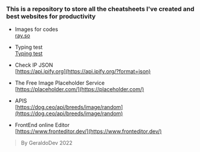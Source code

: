 ### This is a repository to store all the cheatsheets I've created and best websites for productivity


- Images for codes  
[ray.so](https://ray.so/)
- Typing test  
[Typing test](https://10fastfingers.com/typing-test/portuguese)

- Check IP JSON  
[https://api.ipify.org](https://api.ipify.org/?format=json)

- The Free Image Placeholder Service  
[https://placeholder.com/](https://placeholder.com/) 

- APIS  
[https://dog.ceo/api/breeds/image/random](https://dog.ceo/api/breeds/image/random)

- FrontEnd online Editor  
[https://www.fronteditor.dev/](https://www.fronteditor.dev/)

> By GeraldoDev 2022






